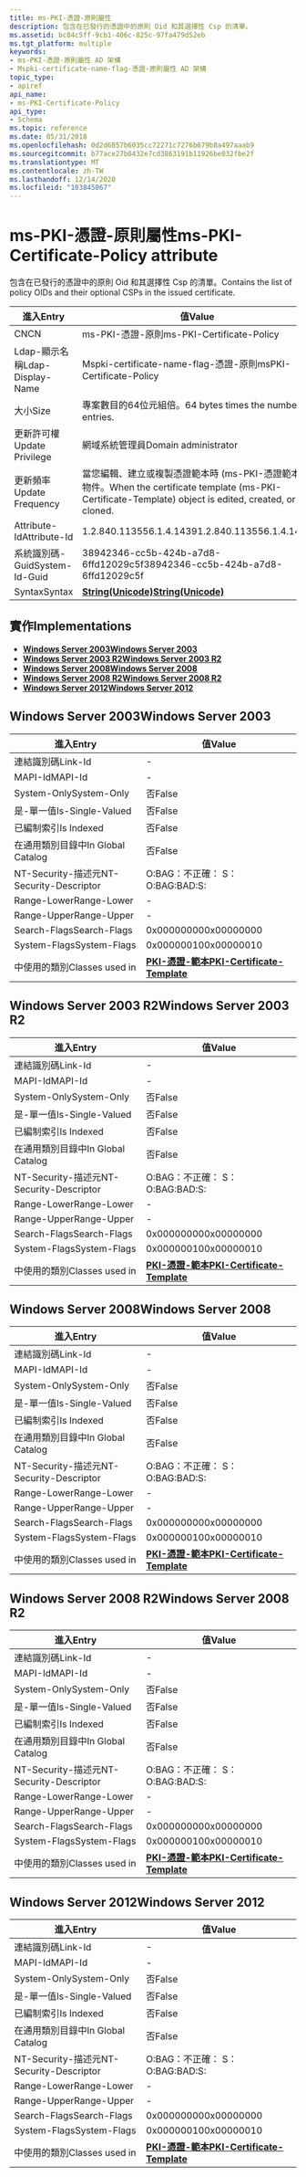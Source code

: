 ```yaml
---
title: ms-PKI-憑證-原則屬性
description: 包含在已發行的憑證中的原則 Oid 和其選擇性 Csp 的清單。
ms.assetid: bc84c5ff-9cb1-406c-825c-97fa479d52eb
ms.tgt_platform: multiple
keywords:
- ms-PKI-憑證-原則屬性 AD 架構
- Mspki-certificate-name-flag-憑證-原則屬性 AD 架構
topic_type:
- apiref
api_name:
- ms-PKI-Certificate-Policy
api_type:
- Schema
ms.topic: reference
ms.date: 05/31/2018
ms.openlocfilehash: 0d2d6857b6035cc72271c7276b679b8a497aaab9
ms.sourcegitcommit: b77ace27b0432e7cd3863191b11926be032fbe2f
ms.translationtype: MT
ms.contentlocale: zh-TW
ms.lasthandoff: 12/14/2020
ms.locfileid: "103845067"
---
```

# <a name="ms-pki-certificate-policy-attribute"></a><span data-ttu-id="6f5e5-105">ms-PKI-憑證-原則屬性</span><span class="sxs-lookup"><span data-stu-id="6f5e5-105">ms-PKI-Certificate-Policy attribute</span></span>

<span data-ttu-id="6f5e5-106">包含在已發行的憑證中的原則 Oid 和其選擇性 Csp 的清單。</span><span class="sxs-lookup"><span data-stu-id="6f5e5-106">Contains the list of policy OIDs and their optional CSPs in the issued certificate.</span></span>



| <span data-ttu-id="6f5e5-107">進入</span><span class="sxs-lookup"><span data-stu-id="6f5e5-107">Entry</span></span> | <span data-ttu-id="6f5e5-108">值</span><span class="sxs-lookup"><span data-stu-id="6f5e5-108">Value</span></span> |
|-------------------|---------------------------------------------------------------------------------------------------|
| <span data-ttu-id="6f5e5-109">CN</span><span class="sxs-lookup"><span data-stu-id="6f5e5-109">CN</span></span>                | <span data-ttu-id="6f5e5-110">ms-PKI-憑證-原則</span><span class="sxs-lookup"><span data-stu-id="6f5e5-110">ms-PKI-Certificate-Policy</span></span>                                                                         |
| <span data-ttu-id="6f5e5-111">Ldap-顯示名稱</span><span class="sxs-lookup"><span data-stu-id="6f5e5-111">Ldap-Display-Name</span></span> | <span data-ttu-id="6f5e5-112">Mspki-certificate-name-flag-憑證-原則</span><span class="sxs-lookup"><span data-stu-id="6f5e5-112">msPKI-Certificate-Policy</span></span>                                                                          |
| <span data-ttu-id="6f5e5-113">大小</span><span class="sxs-lookup"><span data-stu-id="6f5e5-113">Size</span></span>              | <span data-ttu-id="6f5e5-114">專案數目的64位元組倍。</span><span class="sxs-lookup"><span data-stu-id="6f5e5-114">64 bytes times the number of entries.</span></span>                                                             |
| <span data-ttu-id="6f5e5-115">更新許可權</span><span class="sxs-lookup"><span data-stu-id="6f5e5-115">Update Privilege</span></span>  | <span data-ttu-id="6f5e5-116">網域系統管理員</span><span class="sxs-lookup"><span data-stu-id="6f5e5-116">Domain administrator</span></span>                                                                              |
| <span data-ttu-id="6f5e5-117">更新頻率</span><span class="sxs-lookup"><span data-stu-id="6f5e5-117">Update Frequency</span></span>  | <span data-ttu-id="6f5e5-118">當您編輯、建立或複製憑證範本時 (ms-PKI-憑證範本) 物件。</span><span class="sxs-lookup"><span data-stu-id="6f5e5-118">When the certificate template (ms-PKI-Certificate-Template) object is edited, created, or cloned.</span></span> |
| <span data-ttu-id="6f5e5-119">Attribute-Id</span><span class="sxs-lookup"><span data-stu-id="6f5e5-119">Attribute-Id</span></span>      | <span data-ttu-id="6f5e5-120">1.2.840.113556.1.4.1439</span><span class="sxs-lookup"><span data-stu-id="6f5e5-120">1.2.840.113556.1.4.1439</span></span>                                                                           |
| <span data-ttu-id="6f5e5-121">系統識別碼-Guid</span><span class="sxs-lookup"><span data-stu-id="6f5e5-121">System-Id-Guid</span></span>    | <span data-ttu-id="6f5e5-122">38942346-cc5b-424b-a7d8-6ffd12029c5f</span><span class="sxs-lookup"><span data-stu-id="6f5e5-122">38942346-cc5b-424b-a7d8-6ffd12029c5f</span></span>                                                              |
| <span data-ttu-id="6f5e5-123">Syntax</span><span class="sxs-lookup"><span data-stu-id="6f5e5-123">Syntax</span></span>            | [<span data-ttu-id="6f5e5-124">**String(Unicode)**</span><span class="sxs-lookup"><span data-stu-id="6f5e5-124">**String(Unicode)**</span></span>](s-string-unicode.md)                                                       |



## <a name="implementations"></a><span data-ttu-id="6f5e5-125">實作</span><span class="sxs-lookup"><span data-stu-id="6f5e5-125">Implementations</span></span>

-   [<span data-ttu-id="6f5e5-126">**Windows Server 2003**</span><span class="sxs-lookup"><span data-stu-id="6f5e5-126">**Windows Server 2003**</span></span>](#windows-server-2003)
-   [<span data-ttu-id="6f5e5-127">**Windows Server 2003 R2**</span><span class="sxs-lookup"><span data-stu-id="6f5e5-127">**Windows Server 2003 R2**</span></span>](#windows-server-2003-r2)
-   [<span data-ttu-id="6f5e5-128">**Windows Server 2008**</span><span class="sxs-lookup"><span data-stu-id="6f5e5-128">**Windows Server 2008**</span></span>](#windows-server-2008)
-   [<span data-ttu-id="6f5e5-129">**Windows Server 2008 R2**</span><span class="sxs-lookup"><span data-stu-id="6f5e5-129">**Windows Server 2008 R2**</span></span>](#windows-server-2008-r2)
-   [<span data-ttu-id="6f5e5-130">**Windows Server 2012**</span><span class="sxs-lookup"><span data-stu-id="6f5e5-130">**Windows Server 2012**</span></span>](#windows-server-2012)

## <a name="windows-server-2003"></a><span data-ttu-id="6f5e5-131">Windows Server 2003</span><span class="sxs-lookup"><span data-stu-id="6f5e5-131">Windows Server 2003</span></span>



| <span data-ttu-id="6f5e5-132">進入</span><span class="sxs-lookup"><span data-stu-id="6f5e5-132">Entry</span></span> | <span data-ttu-id="6f5e5-133">值</span><span class="sxs-lookup"><span data-stu-id="6f5e5-133">Value</span></span> |
|------------------------|-------------------------------------------------------------------------|
| <span data-ttu-id="6f5e5-134">連結識別碼</span><span class="sxs-lookup"><span data-stu-id="6f5e5-134">Link-Id</span></span>                | \-                                                                      |
| <span data-ttu-id="6f5e5-135">MAPI-Id</span><span class="sxs-lookup"><span data-stu-id="6f5e5-135">MAPI-Id</span></span>                | \-                                                                      |
| <span data-ttu-id="6f5e5-136">System-Only</span><span class="sxs-lookup"><span data-stu-id="6f5e5-136">System-Only</span></span>            | <span data-ttu-id="6f5e5-137">否</span><span class="sxs-lookup"><span data-stu-id="6f5e5-137">False</span></span>                                                                   |
| <span data-ttu-id="6f5e5-138">是-單一值</span><span class="sxs-lookup"><span data-stu-id="6f5e5-138">Is-Single-Valued</span></span>       | <span data-ttu-id="6f5e5-139">否</span><span class="sxs-lookup"><span data-stu-id="6f5e5-139">False</span></span>                                                                   |
| <span data-ttu-id="6f5e5-140">已編制索引</span><span class="sxs-lookup"><span data-stu-id="6f5e5-140">Is Indexed</span></span>             | <span data-ttu-id="6f5e5-141">否</span><span class="sxs-lookup"><span data-stu-id="6f5e5-141">False</span></span>                                                                   |
| <span data-ttu-id="6f5e5-142">在通用類別目錄中</span><span class="sxs-lookup"><span data-stu-id="6f5e5-142">In Global Catalog</span></span>      | <span data-ttu-id="6f5e5-143">否</span><span class="sxs-lookup"><span data-stu-id="6f5e5-143">False</span></span>                                                                   |
| <span data-ttu-id="6f5e5-144">NT-Security-描述元</span><span class="sxs-lookup"><span data-stu-id="6f5e5-144">NT-Security-Descriptor</span></span> | <span data-ttu-id="6f5e5-145">O:BAG：不正確： S：</span><span class="sxs-lookup"><span data-stu-id="6f5e5-145">O:BAG:BAD:S:</span></span>                                                            |
| <span data-ttu-id="6f5e5-146">Range-Lower</span><span class="sxs-lookup"><span data-stu-id="6f5e5-146">Range-Lower</span></span>            | \-                                                                      |
| <span data-ttu-id="6f5e5-147">Range-Upper</span><span class="sxs-lookup"><span data-stu-id="6f5e5-147">Range-Upper</span></span>            | \-                                                                      |
| <span data-ttu-id="6f5e5-148">Search-Flags</span><span class="sxs-lookup"><span data-stu-id="6f5e5-148">Search-Flags</span></span>           | <span data-ttu-id="6f5e5-149">0x00000000</span><span class="sxs-lookup"><span data-stu-id="6f5e5-149">0x00000000</span></span>                                                              |
| <span data-ttu-id="6f5e5-150">System-Flags</span><span class="sxs-lookup"><span data-stu-id="6f5e5-150">System-Flags</span></span>           | <span data-ttu-id="6f5e5-151">0x00000010</span><span class="sxs-lookup"><span data-stu-id="6f5e5-151">0x00000010</span></span>                                                              |
| <span data-ttu-id="6f5e5-152">中使用的類別</span><span class="sxs-lookup"><span data-stu-id="6f5e5-152">Classes used in</span></span>        | [<span data-ttu-id="6f5e5-153">**PKI-憑證-範本**</span><span class="sxs-lookup"><span data-stu-id="6f5e5-153">**PKI-Certificate-Template**</span></span>](c-pkicertificatetemplate.md)<br/> |



## <a name="windows-server-2003-r2"></a><span data-ttu-id="6f5e5-154">Windows Server 2003 R2</span><span class="sxs-lookup"><span data-stu-id="6f5e5-154">Windows Server 2003 R2</span></span>



| <span data-ttu-id="6f5e5-155">進入</span><span class="sxs-lookup"><span data-stu-id="6f5e5-155">Entry</span></span> | <span data-ttu-id="6f5e5-156">值</span><span class="sxs-lookup"><span data-stu-id="6f5e5-156">Value</span></span> |
|------------------------|-------------------------------------------------------------------------|
| <span data-ttu-id="6f5e5-157">連結識別碼</span><span class="sxs-lookup"><span data-stu-id="6f5e5-157">Link-Id</span></span>                | \-                                                                      |
| <span data-ttu-id="6f5e5-158">MAPI-Id</span><span class="sxs-lookup"><span data-stu-id="6f5e5-158">MAPI-Id</span></span>                | \-                                                                      |
| <span data-ttu-id="6f5e5-159">System-Only</span><span class="sxs-lookup"><span data-stu-id="6f5e5-159">System-Only</span></span>            | <span data-ttu-id="6f5e5-160">否</span><span class="sxs-lookup"><span data-stu-id="6f5e5-160">False</span></span>                                                                   |
| <span data-ttu-id="6f5e5-161">是-單一值</span><span class="sxs-lookup"><span data-stu-id="6f5e5-161">Is-Single-Valued</span></span>       | <span data-ttu-id="6f5e5-162">否</span><span class="sxs-lookup"><span data-stu-id="6f5e5-162">False</span></span>                                                                   |
| <span data-ttu-id="6f5e5-163">已編制索引</span><span class="sxs-lookup"><span data-stu-id="6f5e5-163">Is Indexed</span></span>             | <span data-ttu-id="6f5e5-164">否</span><span class="sxs-lookup"><span data-stu-id="6f5e5-164">False</span></span>                                                                   |
| <span data-ttu-id="6f5e5-165">在通用類別目錄中</span><span class="sxs-lookup"><span data-stu-id="6f5e5-165">In Global Catalog</span></span>      | <span data-ttu-id="6f5e5-166">否</span><span class="sxs-lookup"><span data-stu-id="6f5e5-166">False</span></span>                                                                   |
| <span data-ttu-id="6f5e5-167">NT-Security-描述元</span><span class="sxs-lookup"><span data-stu-id="6f5e5-167">NT-Security-Descriptor</span></span> | <span data-ttu-id="6f5e5-168">O:BAG：不正確： S：</span><span class="sxs-lookup"><span data-stu-id="6f5e5-168">O:BAG:BAD:S:</span></span>                                                            |
| <span data-ttu-id="6f5e5-169">Range-Lower</span><span class="sxs-lookup"><span data-stu-id="6f5e5-169">Range-Lower</span></span>            | \-                                                                      |
| <span data-ttu-id="6f5e5-170">Range-Upper</span><span class="sxs-lookup"><span data-stu-id="6f5e5-170">Range-Upper</span></span>            | \-                                                                      |
| <span data-ttu-id="6f5e5-171">Search-Flags</span><span class="sxs-lookup"><span data-stu-id="6f5e5-171">Search-Flags</span></span>           | <span data-ttu-id="6f5e5-172">0x00000000</span><span class="sxs-lookup"><span data-stu-id="6f5e5-172">0x00000000</span></span>                                                              |
| <span data-ttu-id="6f5e5-173">System-Flags</span><span class="sxs-lookup"><span data-stu-id="6f5e5-173">System-Flags</span></span>           | <span data-ttu-id="6f5e5-174">0x00000010</span><span class="sxs-lookup"><span data-stu-id="6f5e5-174">0x00000010</span></span>                                                              |
| <span data-ttu-id="6f5e5-175">中使用的類別</span><span class="sxs-lookup"><span data-stu-id="6f5e5-175">Classes used in</span></span>        | [<span data-ttu-id="6f5e5-176">**PKI-憑證-範本**</span><span class="sxs-lookup"><span data-stu-id="6f5e5-176">**PKI-Certificate-Template**</span></span>](c-pkicertificatetemplate.md)<br/> |



## <a name="windows-server-2008"></a><span data-ttu-id="6f5e5-177">Windows Server 2008</span><span class="sxs-lookup"><span data-stu-id="6f5e5-177">Windows Server 2008</span></span>



| <span data-ttu-id="6f5e5-178">進入</span><span class="sxs-lookup"><span data-stu-id="6f5e5-178">Entry</span></span> | <span data-ttu-id="6f5e5-179">值</span><span class="sxs-lookup"><span data-stu-id="6f5e5-179">Value</span></span> |
|------------------------|-------------------------------------------------------------------------|
| <span data-ttu-id="6f5e5-180">連結識別碼</span><span class="sxs-lookup"><span data-stu-id="6f5e5-180">Link-Id</span></span>                | \-                                                                      |
| <span data-ttu-id="6f5e5-181">MAPI-Id</span><span class="sxs-lookup"><span data-stu-id="6f5e5-181">MAPI-Id</span></span>                | \-                                                                      |
| <span data-ttu-id="6f5e5-182">System-Only</span><span class="sxs-lookup"><span data-stu-id="6f5e5-182">System-Only</span></span>            | <span data-ttu-id="6f5e5-183">否</span><span class="sxs-lookup"><span data-stu-id="6f5e5-183">False</span></span>                                                                   |
| <span data-ttu-id="6f5e5-184">是-單一值</span><span class="sxs-lookup"><span data-stu-id="6f5e5-184">Is-Single-Valued</span></span>       | <span data-ttu-id="6f5e5-185">否</span><span class="sxs-lookup"><span data-stu-id="6f5e5-185">False</span></span>                                                                   |
| <span data-ttu-id="6f5e5-186">已編制索引</span><span class="sxs-lookup"><span data-stu-id="6f5e5-186">Is Indexed</span></span>             | <span data-ttu-id="6f5e5-187">否</span><span class="sxs-lookup"><span data-stu-id="6f5e5-187">False</span></span>                                                                   |
| <span data-ttu-id="6f5e5-188">在通用類別目錄中</span><span class="sxs-lookup"><span data-stu-id="6f5e5-188">In Global Catalog</span></span>      | <span data-ttu-id="6f5e5-189">否</span><span class="sxs-lookup"><span data-stu-id="6f5e5-189">False</span></span>                                                                   |
| <span data-ttu-id="6f5e5-190">NT-Security-描述元</span><span class="sxs-lookup"><span data-stu-id="6f5e5-190">NT-Security-Descriptor</span></span> | <span data-ttu-id="6f5e5-191">O:BAG：不正確： S：</span><span class="sxs-lookup"><span data-stu-id="6f5e5-191">O:BAG:BAD:S:</span></span>                                                            |
| <span data-ttu-id="6f5e5-192">Range-Lower</span><span class="sxs-lookup"><span data-stu-id="6f5e5-192">Range-Lower</span></span>            | \-                                                                      |
| <span data-ttu-id="6f5e5-193">Range-Upper</span><span class="sxs-lookup"><span data-stu-id="6f5e5-193">Range-Upper</span></span>            | \-                                                                      |
| <span data-ttu-id="6f5e5-194">Search-Flags</span><span class="sxs-lookup"><span data-stu-id="6f5e5-194">Search-Flags</span></span>           | <span data-ttu-id="6f5e5-195">0x00000000</span><span class="sxs-lookup"><span data-stu-id="6f5e5-195">0x00000000</span></span>                                                              |
| <span data-ttu-id="6f5e5-196">System-Flags</span><span class="sxs-lookup"><span data-stu-id="6f5e5-196">System-Flags</span></span>           | <span data-ttu-id="6f5e5-197">0x00000010</span><span class="sxs-lookup"><span data-stu-id="6f5e5-197">0x00000010</span></span>                                                              |
| <span data-ttu-id="6f5e5-198">中使用的類別</span><span class="sxs-lookup"><span data-stu-id="6f5e5-198">Classes used in</span></span>        | [<span data-ttu-id="6f5e5-199">**PKI-憑證-範本**</span><span class="sxs-lookup"><span data-stu-id="6f5e5-199">**PKI-Certificate-Template**</span></span>](c-pkicertificatetemplate.md)<br/> |



## <a name="windows-server-2008-r2"></a><span data-ttu-id="6f5e5-200">Windows Server 2008 R2</span><span class="sxs-lookup"><span data-stu-id="6f5e5-200">Windows Server 2008 R2</span></span>



| <span data-ttu-id="6f5e5-201">進入</span><span class="sxs-lookup"><span data-stu-id="6f5e5-201">Entry</span></span> | <span data-ttu-id="6f5e5-202">值</span><span class="sxs-lookup"><span data-stu-id="6f5e5-202">Value</span></span> |
|------------------------|-------------------------------------------------------------------------|
| <span data-ttu-id="6f5e5-203">連結識別碼</span><span class="sxs-lookup"><span data-stu-id="6f5e5-203">Link-Id</span></span>                | \-                                                                      |
| <span data-ttu-id="6f5e5-204">MAPI-Id</span><span class="sxs-lookup"><span data-stu-id="6f5e5-204">MAPI-Id</span></span>                | \-                                                                      |
| <span data-ttu-id="6f5e5-205">System-Only</span><span class="sxs-lookup"><span data-stu-id="6f5e5-205">System-Only</span></span>            | <span data-ttu-id="6f5e5-206">否</span><span class="sxs-lookup"><span data-stu-id="6f5e5-206">False</span></span>                                                                   |
| <span data-ttu-id="6f5e5-207">是-單一值</span><span class="sxs-lookup"><span data-stu-id="6f5e5-207">Is-Single-Valued</span></span>       | <span data-ttu-id="6f5e5-208">否</span><span class="sxs-lookup"><span data-stu-id="6f5e5-208">False</span></span>                                                                   |
| <span data-ttu-id="6f5e5-209">已編制索引</span><span class="sxs-lookup"><span data-stu-id="6f5e5-209">Is Indexed</span></span>             | <span data-ttu-id="6f5e5-210">否</span><span class="sxs-lookup"><span data-stu-id="6f5e5-210">False</span></span>                                                                   |
| <span data-ttu-id="6f5e5-211">在通用類別目錄中</span><span class="sxs-lookup"><span data-stu-id="6f5e5-211">In Global Catalog</span></span>      | <span data-ttu-id="6f5e5-212">否</span><span class="sxs-lookup"><span data-stu-id="6f5e5-212">False</span></span>                                                                   |
| <span data-ttu-id="6f5e5-213">NT-Security-描述元</span><span class="sxs-lookup"><span data-stu-id="6f5e5-213">NT-Security-Descriptor</span></span> | <span data-ttu-id="6f5e5-214">O:BAG：不正確： S：</span><span class="sxs-lookup"><span data-stu-id="6f5e5-214">O:BAG:BAD:S:</span></span>                                                            |
| <span data-ttu-id="6f5e5-215">Range-Lower</span><span class="sxs-lookup"><span data-stu-id="6f5e5-215">Range-Lower</span></span>            | \-                                                                      |
| <span data-ttu-id="6f5e5-216">Range-Upper</span><span class="sxs-lookup"><span data-stu-id="6f5e5-216">Range-Upper</span></span>            | \-                                                                      |
| <span data-ttu-id="6f5e5-217">Search-Flags</span><span class="sxs-lookup"><span data-stu-id="6f5e5-217">Search-Flags</span></span>           | <span data-ttu-id="6f5e5-218">0x00000000</span><span class="sxs-lookup"><span data-stu-id="6f5e5-218">0x00000000</span></span>                                                              |
| <span data-ttu-id="6f5e5-219">System-Flags</span><span class="sxs-lookup"><span data-stu-id="6f5e5-219">System-Flags</span></span>           | <span data-ttu-id="6f5e5-220">0x00000010</span><span class="sxs-lookup"><span data-stu-id="6f5e5-220">0x00000010</span></span>                                                              |
| <span data-ttu-id="6f5e5-221">中使用的類別</span><span class="sxs-lookup"><span data-stu-id="6f5e5-221">Classes used in</span></span>        | [<span data-ttu-id="6f5e5-222">**PKI-憑證-範本**</span><span class="sxs-lookup"><span data-stu-id="6f5e5-222">**PKI-Certificate-Template**</span></span>](c-pkicertificatetemplate.md)<br/> |



## <a name="windows-server-2012"></a><span data-ttu-id="6f5e5-223">Windows Server 2012</span><span class="sxs-lookup"><span data-stu-id="6f5e5-223">Windows Server 2012</span></span>



| <span data-ttu-id="6f5e5-224">進入</span><span class="sxs-lookup"><span data-stu-id="6f5e5-224">Entry</span></span> | <span data-ttu-id="6f5e5-225">值</span><span class="sxs-lookup"><span data-stu-id="6f5e5-225">Value</span></span> |
|------------------------|-------------------------------------------------------------------------|
| <span data-ttu-id="6f5e5-226">連結識別碼</span><span class="sxs-lookup"><span data-stu-id="6f5e5-226">Link-Id</span></span>                | \-                                                                      |
| <span data-ttu-id="6f5e5-227">MAPI-Id</span><span class="sxs-lookup"><span data-stu-id="6f5e5-227">MAPI-Id</span></span>                | \-                                                                      |
| <span data-ttu-id="6f5e5-228">System-Only</span><span class="sxs-lookup"><span data-stu-id="6f5e5-228">System-Only</span></span>            | <span data-ttu-id="6f5e5-229">否</span><span class="sxs-lookup"><span data-stu-id="6f5e5-229">False</span></span>                                                                   |
| <span data-ttu-id="6f5e5-230">是-單一值</span><span class="sxs-lookup"><span data-stu-id="6f5e5-230">Is-Single-Valued</span></span>       | <span data-ttu-id="6f5e5-231">否</span><span class="sxs-lookup"><span data-stu-id="6f5e5-231">False</span></span>                                                                   |
| <span data-ttu-id="6f5e5-232">已編制索引</span><span class="sxs-lookup"><span data-stu-id="6f5e5-232">Is Indexed</span></span>             | <span data-ttu-id="6f5e5-233">否</span><span class="sxs-lookup"><span data-stu-id="6f5e5-233">False</span></span>                                                                   |
| <span data-ttu-id="6f5e5-234">在通用類別目錄中</span><span class="sxs-lookup"><span data-stu-id="6f5e5-234">In Global Catalog</span></span>      | <span data-ttu-id="6f5e5-235">否</span><span class="sxs-lookup"><span data-stu-id="6f5e5-235">False</span></span>                                                                   |
| <span data-ttu-id="6f5e5-236">NT-Security-描述元</span><span class="sxs-lookup"><span data-stu-id="6f5e5-236">NT-Security-Descriptor</span></span> | <span data-ttu-id="6f5e5-237">O:BAG：不正確： S：</span><span class="sxs-lookup"><span data-stu-id="6f5e5-237">O:BAG:BAD:S:</span></span>                                                            |
| <span data-ttu-id="6f5e5-238">Range-Lower</span><span class="sxs-lookup"><span data-stu-id="6f5e5-238">Range-Lower</span></span>            | \-                                                                      |
| <span data-ttu-id="6f5e5-239">Range-Upper</span><span class="sxs-lookup"><span data-stu-id="6f5e5-239">Range-Upper</span></span>            | \-                                                                      |
| <span data-ttu-id="6f5e5-240">Search-Flags</span><span class="sxs-lookup"><span data-stu-id="6f5e5-240">Search-Flags</span></span>           | <span data-ttu-id="6f5e5-241">0x00000000</span><span class="sxs-lookup"><span data-stu-id="6f5e5-241">0x00000000</span></span>                                                              |
| <span data-ttu-id="6f5e5-242">System-Flags</span><span class="sxs-lookup"><span data-stu-id="6f5e5-242">System-Flags</span></span>           | <span data-ttu-id="6f5e5-243">0x00000010</span><span class="sxs-lookup"><span data-stu-id="6f5e5-243">0x00000010</span></span>                                                              |
| <span data-ttu-id="6f5e5-244">中使用的類別</span><span class="sxs-lookup"><span data-stu-id="6f5e5-244">Classes used in</span></span>        | [<span data-ttu-id="6f5e5-245">**PKI-憑證-範本**</span><span class="sxs-lookup"><span data-stu-id="6f5e5-245">**PKI-Certificate-Template**</span></span>](c-pkicertificatetemplate.md)<br/> |



 

 





